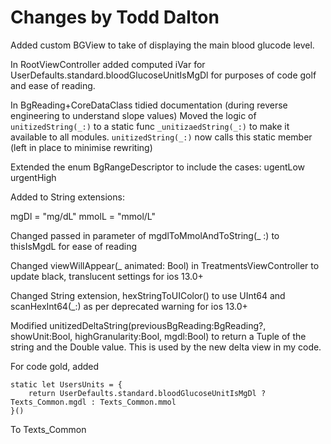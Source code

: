 #  Changes by Todd Dalton

Added custom BGView to take of displaying the main blood glucode level.

In RootViewController added computed iVar for UserDefaults.standard.bloodGlucoseUnitIsMgDl for purposes of code golf and ease of reading.

In BgReading+CoreDataClass tidied documentation (during reverse engineering to understand slope values)
Moved the logic of `unitizedString(_:)` to a static func `_unitizaedString(_:)` to make it available to all modules.
`unitizedString(_:)` now calls this static member (left in place to minimise rewriting)


Extended the enum BgRangeDescriptor to include the cases:
ugentLow
urgentHigh

Added to String extensions:

mgDl = "mg/dL"
mmolL = "mmol/L"


Changed passed in parameter of mgdlToMmolAndToString(_ :) to thisIsMgdL for ease of reading

Changed viewWillAppear(_ animated: Bool) in TreatmentsViewController to update black, translucent settings for ios 13.0+

Changed String extension, hexStringToUIColor() to use UInt64 and scanHexInt64(_:) as per deprecated warning for ios 13.0+

Modified unitizedDeltaString(previousBgReading:BgReading?, showUnit:Bool, highGranularity:Bool, mgdl:Bool) to return a Tuple of the string and the Double value.
This is used by the new delta view in my code.

For code gold, added

    static let UsersUnits = {
        return UserDefaults.standard.bloodGlucoseUnitIsMgDl ? Texts_Common.mgdl : Texts_Common.mmol
    }()
    
To Texts_Common
